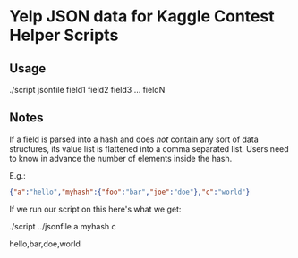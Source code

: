 Yelp JSON data for Kaggle Contest Helper Scripts
=============

Usage
-------

./script jsonfile field1 field2 field3 ... fieldN

Notes
-------

If a field is parsed into a hash and does *not* contain any sort of data structures, its value list is flattened into a comma separated list. Users need to know in advance the number of elements inside the hash.

E.g.: 
```json
{"a":"hello","myhash":{"foo":"bar","joe":"doe"},"c":"world"}
```

If we run our script on this here's what we get:

./script ../jsonfile a myhash c

hello,bar,doe,world
